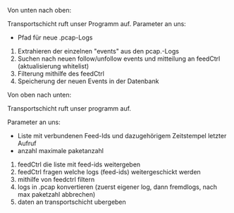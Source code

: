 Von unten nach oben:

Transportschicht ruft unser Programm auf.
Parameter an uns: 
* Pfad für neue .pcap-Logs

1. Extrahieren der einzelnen "events" aus den pcap.-Logs
2. Suchen nach neuen follow/unfollow events und mitteilung an feedCtrl (aktualisierung whitelist)
3. Filterung mithilfe des feedCtrl
4. Speicherung der neuen Events in der Datenbank

Von oben nach unten: 

Transportschicht ruft unser programm auf.

Parameter an uns: 
* Liste mit verbundenen Feed-Ids und dazugehörigem Zeitstempel letzter Aufruf
* anzahl maximale paketanzahl

1. feedCtrl die liste mit feed-ids weitergeben
2. feedCtrl fragen welche logs (feed-ids) weitergeschickt werden
3. mithilfe von feedctrl filtern
4. logs in .pcap konvertieren (zuerst eigener log, dann fremdlogs, nach max paketzahl abbrechen)
5. daten an transportschicht ubergeben

